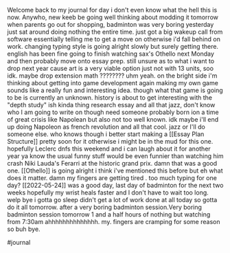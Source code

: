 Welcome back to my journal for day i don't even know what the hell this is now. Anywho, new keeb be going well thinking about modding it tomorrow when parents go out for shopping, badminton was very boring yesterday just sat around doing nothing the entire time. just got a big wakeup call from software essentially telling me to get a move on otherwise i'd fall behind on work. changing typing style is going alright slowly but surely getting there. english has been fine going to finish watching sax's Othello next Monday and then probably move onto essay prep. still unsure as to what i want to drop next year cause art is a very viable option just not with 13 units, soo idk. maybe drop extension math ???????? uhm yeah. on the bright side i'm thinking about getting into game development again making my own game sounds like a really fun and interesting idea. though what that game is going to be is currently an unknown. history is about to get interesting with the "depth study" ish kinda thing research essay and all that jazz, don't know who I am going to write on though need someone probably born ion a time of great crisis like Napolean but also not too well known. idk maybe i'll end up doing Napoleon as french revolution and all that cool. jazz or I'll do someone else. who knows though i better start making a [[Essay Plan Structure]] pretty soon for it otherwise i might be in the mud for this one. hopefully Leclerc dnfs this weekend and i can laugh about it for another year ya know the usual funny stuff would be even funnier than watching him crash Niki Lauda's Ferarri at the historic grand prix. damn that was a good one. [[Othello]] is going alright i think i've mentioned this before but eh what does it matter. damn my fingers are getting tired . too much typing for one day? [[2022-05-24]] was a good day, last day of badminton for the next two weeks hopefully  my wrist heals faster and I don't have to wait too long. welp bye i gotta go sleep didn't get a lot of work done at all today so gotta do it all tomorrow. after a very boring badminton session.Very boring badminton session tomorrow 1 and a half hours of nothing but watching from 7:30am ahhhhhhhhhhhhhh. my. fingers are cramping for some reason so buh bye. 


#journal 